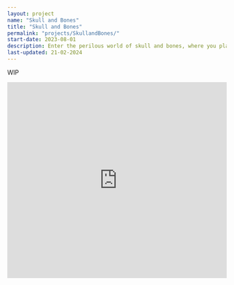 ```yaml
---
layout: project
name: "Skull and Bones"
title: "Skull and Bones"
permalink: "projects/SkullandBones/"
start-date: 2023-08-01
description: Enter the perilous world of skull and bones, where you play by your own rules to rise from a nobody to become the most fearsome pirate kingpin
last-updated: 21-02-2024
---
```


WIP

<iframe width="100%" height="450" src="https://www.youtube.com/watch?v=aJy3FXGb6ok" title="Skull and Bones Trailer" frameborder="0" allow="accelerometer; autoplay; clipboard-write; encrypted-media; gyroscope; picture-in-picture; web-share" allowfullscreen></iframe>

